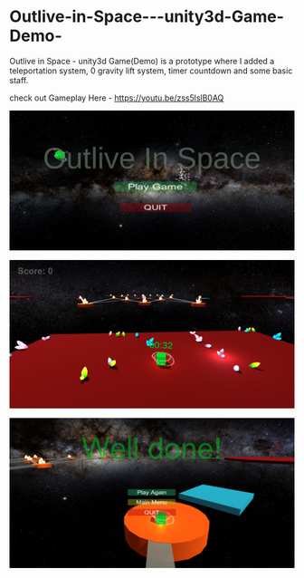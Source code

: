 # Outlive-in-Space---unity3d-Game-Demo-
Outlive in Space - unity3d Game(Demo) is a prototype where I added a teleportation system, 0 gravity lift system, timer countdown and some basic staff.

check out Gameplay Here - https://youtu.be/zss5lslB0AQ

![App Screenshot](images/1.PNG)

![App Screenshot](images/2.PNG)

![App Screenshot](images/3.PNG)




